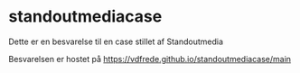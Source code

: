 # standoutmediacase
Dette er en besvarelse til en case stillet af Standoutmedia

Besvarelsen er hostet på https://vdfrede.github.io/standoutmediacase/main 